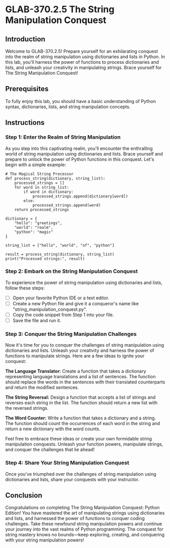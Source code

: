 # GLAB-370.2.5 The String Manipulation Conquest

## Introduction
Welcome to GLAB-370.2.5! Prepare yourself for an exhilarating conquest into the realm of string manipulation using dictionaries and lists in Python. In this lab, you'll harness the power of functions to process dictionaries and lists, and unleash your creativity in manipulating strings. Brace yourself for The String Manipulation Conquest!

## Prerequisites
To fully enjoy this lab, you should have a basic understanding of Python syntax, dictionaries, lists, and string manipulation concepts.

## Instructions

### Step 1: Enter the Realm of String Manipulation
As you step into this captivating realm, you'll encounter the enthralling world of string manipulation using dictionaries and lists. Brace yourself and prepare to unlock the power of Python functions in this conquest. Let's begin with a simple example:

```
# The Magical String Processor
def process_string(dictionary, string_list):
    processed_strings = []
    for word in string_list:
        if word in dictionary:
            processed_strings.append(dictionary[word])
        else:
            processed_strings.append(word)
    return processed_strings

dictionary = {
    "hello": "greetings",
    "world": "realm",
    "python": "magic"
}

string_list = ["hello", "world", "of", "python"]

result = process_string(dictionary, string_list)
print("Processed strings:", result)

```
### Step 2: Embark on the String Manipulation Conquest
To experience the power of string manipulation using dictionaries and lists, follow these steps:

- [ ] Open your favorite Python IDE or a text editor.
- [ ] Create a new Python file and give it a conqueror's name like "string_manipulation_conquest.py".
- [ ] Copy the code snippet from Step 1 into your file.
- [ ] Save the file and run it.

### Step 3: Conquer the String Manipulation Challenges
Now it's time for you to conquer the challenges of string manipulation using dictionaries and lists. Unleash your creativity and harness the power of functions to manipulate strings. Here are a few ideas to ignite your conquest:

**The Language Translator:** Create a function that takes a dictionary representing language translations and a list of sentences. The function should replace the words in the sentences with their translated counterparts and return the modified sentences.

**The String Reversal:** Design a function that accepts a list of strings and reverses each string in the list. The function should return a new list with the reversed strings.

**The Word Counter:** Write a function that takes a dictionary and a string. The function should count the occurrences of each word in the string and return a new dictionary with the word counts.

Feel free to embrace these ideas or create your own formidable string manipulation conquests. Unleash your function powers, manipulate strings, and conquer the challenges that lie ahead!

### Step 4: Share Your String Manipulation Conquest
Once you've triumphed over the challenges of string manipulation using dictionaries and lists, share your conquests with your instructor.

## Conclusion
Congratulations on completing The String Manipulation Conquest: Python Edition! You have mastered the art of manipulating strings using dictionaries and lists, and harnessed the power of functions to conquer coding challenges. Take these newfound string manipulation powers and continue your journey into the vast realms of Python programming. The conquest for string mastery knows no bounds—keep exploring, creating, and conquering with your string manipulation powers!
